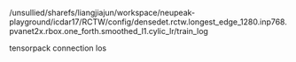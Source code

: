 /unsullied/sharefs/liangjiajun/workspace/neupeak-playground/icdar17/RCTW/config/densedet.rctw.longest_edge_1280.inp768.pvanet2x.rbox.one_forth.smoothed_l1.cylic_lr/train_log

tensorpack connection los 